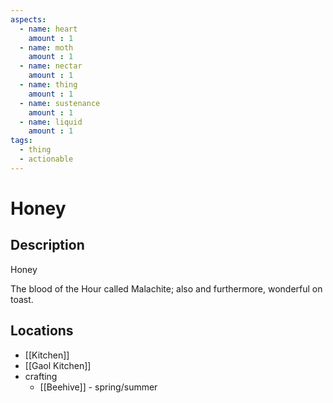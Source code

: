 ```yaml
---
aspects: 
  - name: heart
    amount : 1
  - name: moth
    amount : 1
  - name: nectar
    amount : 1
  - name: thing
    amount : 1
  - name: sustenance
    amount : 1
  - name: liquid
    amount : 1
tags:
  - thing
  - actionable
---
```


# Honey

## Description
Honey

The blood of the Hour called Malachite; also and furthermore, wonderful on toast.
## Locations
- [[Kitchen]]
- [[Gaol Kitchen]]
- crafting 
	- [[Beehive]] - spring/summer